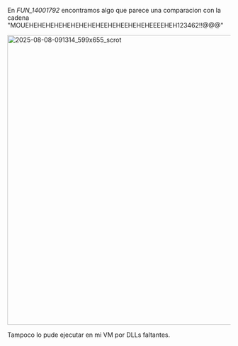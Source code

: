 En *FUN_14001792* encontramos algo que parece una comparacion con la cadena "MOUEHEHEHEHEHEHEHEHEHEEHEHEEHEHEHEEEEHEH123462!!@@@"

<img width="599" height="655" alt="2025-08-08-091314_599x655_scrot" src="https://github.com/user-attachments/assets/f39f0a91-37f8-4ef7-8c3d-850b3e7458db" />

Tampoco lo pude ejecutar en mi VM por DLLs faltantes.

